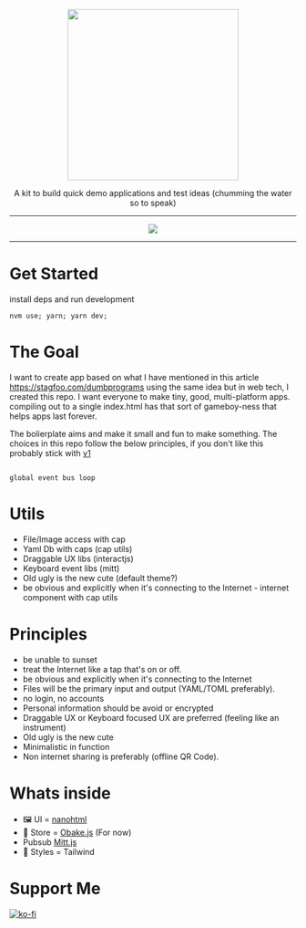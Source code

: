<p align="center"><img width="300px" src=".readme/logo.png" />
</p>
<p align="center">A kit to build quick demo applications and test ideas (chumming the water so to speak)</p>
<hr>
<p align="center">
<a href="https://opensource.org/licenses/MIT">
  <img src="https://img.shields.io/badge/License-MIT-yellow.svg" />
</a>
</p>

---

# Get Started

install deps and run development

```
nvm use; yarn; yarn dev;
```

# The Goal

I want to create app based on what I have mentioned in this article https://stagfoo.com/dumbprograms
using the same idea but in web tech, I created this repo. I want everyone to make tiny, good, multi-platform apps.
compiling out to a single index.html has that sort of gameboy-ness that helps apps last forever.

The bolierplate aims and make it small and fun to make something. The choices in this repo follow the below principles, if you
don't like this probably stick with [v1]()

```mermaid

global event bus loop

```
# Utils

- File/Image access with cap
- Yaml Db with caps (cap utils)
- Draggable UX libs (interactjs)
- Keyboard event libs (mitt)
- Old ugly is the new cute (default theme?)
- be obvious and explicitly when it's connecting to the Internet - internet component with cap utils


# Principles

- be unable to sunset
- treat the Internet like a tap that's on or off.
- be obvious and explicitly when it's connecting to the Internet
- Files will be the primary input and output (YAML/TOML preferably).
- no login, no accounts
- Personal information should be avoid or encrypted
- Draggable UX or Keyboard focused UX are preferred (feeling like an instrument)
- Old ugly is the new cute
- Minimalistic in function
- Non internet sharing is preferably (offline QR Code).

# Whats inside

- 🖼️ UI = [nanohtml](https://github.com/choojs/nanohtml)
- 🍖 Store = [Obake.js](https://github.com/stagfoo/obake) (For now)
- Pubsub [Mitt.js]() 
- 🍹 Styles = Tailwind

# Support Me

[![ko-fi](https://ko-fi.com/img/githubbutton_sm.svg)](https://ko-fi.com/H2H616GHW)
